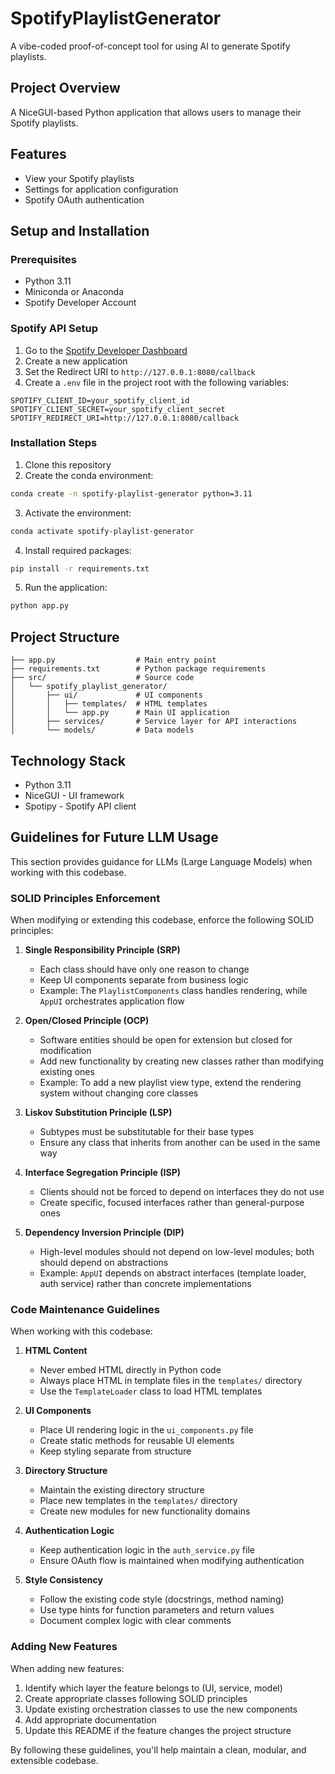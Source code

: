 # SpotifyPlaylistGenerator
A vibe-coded proof-of-concept tool for using AI to generate Spotify playlists.

## Project Overview
A NiceGUI-based Python application that allows users to manage their Spotify playlists.

## Features
- View your Spotify playlists
- Settings for application configuration
- Spotify OAuth authentication

## Setup and Installation

### Prerequisites
- Python 3.11
- Miniconda or Anaconda
- Spotify Developer Account

### Spotify API Setup
1. Go to the [Spotify Developer Dashboard](https://developer.spotify.com/dashboard/applications)
2. Create a new application
3. Set the Redirect URI to `http://127.0.0.1:8080/callback`
4. Create a `.env` file in the project root with the following variables:
```
SPOTIFY_CLIENT_ID=your_spotify_client_id
SPOTIFY_CLIENT_SECRET=your_spotify_client_secret
SPOTIFY_REDIRECT_URI=http://127.0.0.1:8080/callback
```

### Installation Steps

1. Clone this repository
2. Create the conda environment:
```bash
conda create -n spotify-playlist-generator python=3.11
```
3. Activate the environment:
```bash
conda activate spotify-playlist-generator
```
4. Install required packages:
```bash
pip install -r requirements.txt
```
5. Run the application:
```bash
python app.py
```

## Project Structure
```
├── app.py                  # Main entry point
├── requirements.txt        # Python package requirements
├── src/                    # Source code
│   └── spotify_playlist_generator/ 
│       ├── ui/             # UI components
│       │   ├── templates/  # HTML templates
│       │   └── app.py      # Main UI application
│       ├── services/       # Service layer for API interactions
│       └── models/         # Data models
```

## Technology Stack
- Python 3.11
- NiceGUI - UI framework
- Spotipy - Spotify API client

## Guidelines for Future LLM Usage

This section provides guidance for LLMs (Large Language Models) when working with this codebase.

### SOLID Principles Enforcement

When modifying or extending this codebase, enforce the following SOLID principles:

1. **Single Responsibility Principle (SRP)**
   - Each class should have only one reason to change
   - Keep UI components separate from business logic
   - Example: The `PlaylistComponents` class handles rendering, while `AppUI` orchestrates application flow

2. **Open/Closed Principle (OCP)**
   - Software entities should be open for extension but closed for modification
   - Add new functionality by creating new classes rather than modifying existing ones
   - Example: To add a new playlist view type, extend the rendering system without changing core classes

3. **Liskov Substitution Principle (LSP)**
   - Subtypes must be substitutable for their base types
   - Ensure any class that inherits from another can be used in the same way

4. **Interface Segregation Principle (ISP)**
   - Clients should not be forced to depend on interfaces they do not use
   - Create specific, focused interfaces rather than general-purpose ones

5. **Dependency Inversion Principle (DIP)**
   - High-level modules should not depend on low-level modules; both should depend on abstractions
   - Example: `AppUI` depends on abstract interfaces (template loader, auth service) rather than concrete implementations

### Code Maintenance Guidelines

When working with this codebase:

1. **HTML Content**
   - Never embed HTML directly in Python code
   - Always place HTML in template files in the `templates/` directory
   - Use the `TemplateLoader` class to load HTML templates

2. **UI Components**
   - Place UI rendering logic in the `ui_components.py` file
   - Create static methods for reusable UI elements
   - Keep styling separate from structure

3. **Directory Structure**
   - Maintain the existing directory structure
   - Place new templates in the `templates/` directory
   - Create new modules for new functionality domains

4. **Authentication Logic**
   - Keep authentication logic in the `auth_service.py` file
   - Ensure OAuth flow is maintained when modifying authentication

5. **Style Consistency**
   - Follow the existing code style (docstrings, method naming)
   - Use type hints for function parameters and return values
   - Document complex logic with clear comments

### Adding New Features

When adding new features:

1. Identify which layer the feature belongs to (UI, service, model)
2. Create appropriate classes following SOLID principles
3. Update existing orchestration classes to use the new components
4. Add appropriate documentation
5. Update this README if the feature changes the project structure

By following these guidelines, you'll help maintain a clean, modular, and extensible codebase.
